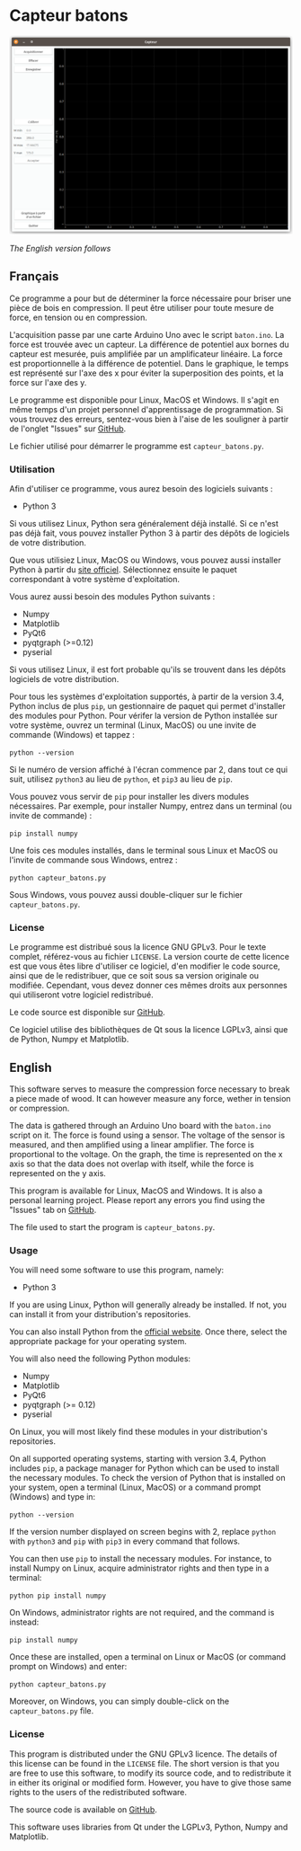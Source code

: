 # Capteur batons

![screenshot](https://raw.githubusercontent.com/Pattedetable/capteur-batons/master/images/capteur_screenshot.png)

_The English version follows_

## Français

Ce programme a pour but de déterminer la force nécessaire pour briser une pièce de bois en compression.  Il peut être utiliser pour toute mesure de force, en tension ou en compression.

L'acquisition passe par une carte Arduino Uno avec le script ```baton.ino```.  La force est trouvée avec un capteur.  La différence de potentiel aux bornes du capteur est mesurée, puis amplifiée par un amplificateur linéaire.  La force est proportionnelle à la différence de potentiel.  Dans le graphique, le temps est représenté sur l'axe des x pour éviter la superposition des points, et la force sur l'axe des y.

Le programme est disponible pour Linux, MacOS et Windows.  Il s'agit en même temps d'un projet personnel d'apprentissage de programmation.  Si vous trouvez des erreurs, sentez-vous bien à l'aise de les souligner à partir de l'onglet "Issues" sur [GitHub](https://github.com/Pattedetable/capteur-batons).

Le fichier utilisé pour démarrer le programme est ```capteur_batons.py```.


### Utilisation

Afin d'utiliser ce programme, vous aurez besoin des logiciels suivants :

  * Python 3

Si vous utilisez Linux, Python sera généralement déjà installé.  Si ce n'est pas déjà fait, vous pouvez installer Python 3 à partir des dépôts de logiciels de votre distribution.

Que vous utilisiez Linux, MacOS ou Windows, vous pouvez aussi installer Python à partir du [site officiel](https://www.python.org/).  Sélectionnez ensuite le paquet correspondant à votre système d'exploitation.

Vous aurez aussi besoin des modules Python suivants :

  * Numpy
  * Matplotlib
  * PyQt6
  * pyqtgraph (>=0.12)
  * pyserial

Si vous utilisez Linux, il est fort probable qu'ils se trouvent dans les dépôts logiciels de votre distribution.

Pour tous les systèmes d'exploitation supportés, à partir de la version 3.4, Python inclus de plus `pip`, un gestionnaire de paquet qui permet d'installer des modules pour Python.  Pour vérifer la version de Python installée sur votre système, ouvrez un terminal (Linux, MacOS) ou une invite de commande (Windows) et tappez :

```python --version```

Si le numéro de version affiché à l'écran commence par 2, dans tout ce qui suit, utilisez `python3` au lieu de `python`, et `pip3` au lieu de `pip`.

Vous pouvez vous servir de `pip` pour installer les divers modules nécessaires.  Par exemple, pour installer Numpy, entrez dans un terminal (ou invite de commande) :

```pip install numpy```

Une fois ces modules installés, dans le terminal sous Linux et MacOS ou l'invite de commande sous Windows, entrez :

```python capteur_batons.py```

Sous Windows, vous pouvez aussi double-cliquer sur le fichier ```capteur_batons.py```.


### License

Le programme est distribué sous la licence GNU GPLv3.  Pour le texte complet, référez-vous au fichier `LICENSE`.
La version courte de cette licence est que vous êtes libre d'utiliser ce logiciel, d'en modifier le code source, ainsi que de le redistribuer, que ce soit sous sa version originale ou modifiée.  Cependant, vous devez donner ces mêmes droits aux personnes qui utiliseront votre logiciel redistribué.

Le code source est disponible sur [GitHub](https://github.com/Pattedetable/capteur-batons).

Ce logiciel utilise des bibliothèques de Qt sous la licence LGPLv3, ainsi que de Python, Numpy et Matplotlib.


## English

This software serves to measure the compression force necessary to break a piece made of wood.  It can however measure any force, wether in tension or compression.

The data is gathered through an Arduino Uno board with the ```baton.ino``` script on it.  The force is found using a sensor.  The voltage of the sensor is measured, and then amplified using a linear amplifier.  The force is proportional to the voltage.  On the graph, the time is represented on the x axis so that the data does not overlap with itself, while the force is represented on the y axis.

This program is available for Linux, MacOS and Windows.  It is also a personal learning project.  Please report any errors you find using the "Issues" tab on [GitHub](https://github.com/Pattedetable/capteur-batons).

The file used to start the program is ```capteur_batons.py```.


### Usage

You will need some software to use this program, namely:

  * Python 3

If you are using Linux, Python will generally already be installed.  If not, you can install it from your distribution's repositories.

You can also install Python from the [official website](https://www.python.org/).  Once there, select the appropriate package for your operating system.

You will also need the following Python modules:

  * Numpy
  * Matplotlib
  * PyQt6
  * pyqtgraph (>= 0.12)
  * pyserial

On Linux, you will most likely find these modules in your distribution's repositories.

On all supported operating systems, starting with version 3.4, Python includes `pip`, a package manager for Python which can be used to install the necessary modules.  To check the version of Python that is installed on your system, open a terminal (Linux, MacOS) or a command prompt (Windows) and type in:

```python --version```

If the version number displayed on screen begins with 2, replace `python` with `python3` and `pip` with `pip3` in every command that follows.

You can then use `pip` to install the necessary modules.  For instance, to install Numpy on Linux, acquire administrator rights and then type in a terminal:

```python pip install numpy```

On Windows, administrator rights are not required, and the command is instead:

```pip install numpy```

Once these are installed, open a terminal on Linux or MacOS (or command prompt on Windows) and enter:

```python capteur_batons.py```

Moreover, on Windows, you can simply double-click on the ```capteur_batons.py``` file.


### License

This program is distributed under the GNU GPLv3 licence.  The details of this license can be found in the `LICENSE` file.
The short version is that you are free to use this software, to modify its source code, and to redistribute it in either its original or modified form.  However, you have to give those same rights to the users of the redistributed software.

The source code is available on [GitHub](https://github.com/Pattedetable/capteur-batons).

This software uses libraries from Qt under the LGPLv3, Python, Numpy and Matplotlib.
